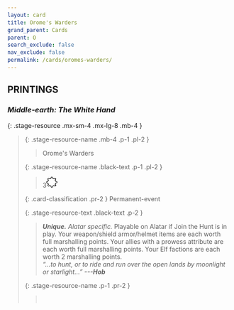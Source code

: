 ```yaml
---
layout: card
title: Orome's Warders
grand_parent: Cards
parent: O
search_exclude: false
nav_exclude: false
permalink: /cards/oromes-warders/
---
```


## PRINTINGS


### _Middle-earth: The White Hand_

{: .stage-resource .mx-sm-4 .mx-lg-8 .mb-4 }
> {: .stage-resource-name .mb-4 .p-1 .pl-2 }
> > <div class="card-mp"></div>
> > <div class="card-name">Orome's Warders</div>
>
> {: .stage-resource-name .black-text .p-1 .pl-2 }
> > 3![](/assets/images/stage-point.svg)
>
> {: .card-classification .pr-2 }
> Permanent-event
>
> {: .stage-resource-text .black-text .p-2 }
> > _**Unique.**_ _Alatar specific._ Playable on Alatar if Join the Hunt is in play. Your weapon/shield armor/helmet items are each worth full marshalling points. Your allies with a prowess attribute are each worth full marshalling points. Your Elf factions are each worth 2 marshalling points. <br>_“...to hunt, or to ride and run over the open lands by moonlight or starlight...”_ ***---&#65279;Hob*** 
> 
> {: .stage-resource-name .p-1 .pr-2 }
> > <div class="card-shield"></div>
> > <div class="card-corruption">&nbsp;</div>
